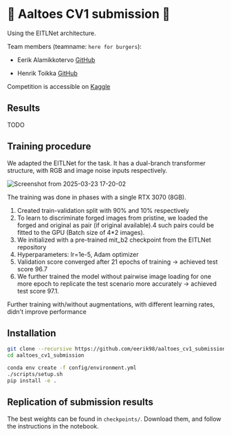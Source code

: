 # 🍔 Aaltoes CV1 submission 🍔

Using the EITLNet architecture.

Team members (teamname: `here for burgers`):

- Eerik Alamikkotervo [GitHub](https://github.com/eerik98)

- Henrik Toikka [GitHub](https://github.com/htoik)

Competition is accessible on [Kaggle](https://www.kaggle.com/competitions/aaltoes-2025-computer-vision-v-1)

## Results

TODO

## Training procedure

We adapted the EITLNet for the task. It has a dual-branch transformer structure, with RGB and image noise inputs respectively. 


![Screenshot from 2025-03-23 17-20-02](https://github.com/user-attachments/assets/da300309-a7cc-41b5-9cfc-1fa747d0fa82)


The training was done in phases with a single RTX 3070 (8GB).
1. Created train-validation split with 90% and 10% respectively
2. To learn to discriminate forged images from pristine, we loaded the forged and original as pair (if original available).4 such pairs could be fitted to the GPU (Batch size of 4*2 images). 
3. We initialized with a pre-trained mit_b2 checkpoint from the EITLNet repository
4. Hyperparameters: lr=1e-5, Adam optimizer
5. Validation score converged after 21 epochs of training -> achieved test score 96.7
6. We further trained the model without pairwise image loading for one more epoch to replicate the test scenario more accurately -> achieved test score 97.1.

Further training with/without augmentations, with different learning rates, didn't improve performance

## Installation

```bash
git clone --recursive https://github.com/eerik98/aaltoes_cv1_submission
cd aaltoes_cv1_submission

conda env create -f config/environment.yml
./scripts/setup.sh
pip install -e .
```

## Replication of submission results

The best weights can be found in `checkpoints/`. Download them, and follow the instructions in the notebook.
